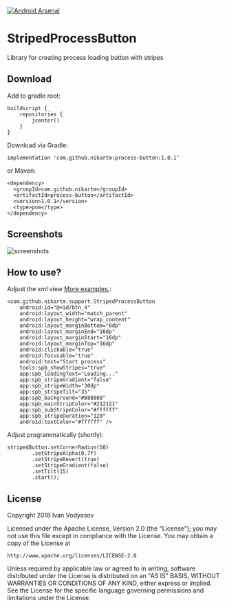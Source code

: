 [![Android Arsenal]( https://img.shields.io/badge/Android%20Arsenal-StripedProcessButton-green.svg?style=flat )]( https://android-arsenal.com/details/1/7623 )

# StripedProcessButton
Library for creating process loading button with stripes
## Download
Add to gradle root:
```
buildscript {
    repositories {
        jcenter()
    }
}
```
Download via Gradle:
```
implementation 'com.github.nikartm:process-button:1.0.1'
```
or Maven:
```
<dependency>
  <groupId>com.github.nikartm</groupId>
  <artifactId>process-button</artifactId>
  <version>1.0.1</version>
  <type>pom</type>
</dependency>
```
## Screenshots
![screenshots](https://raw.githubusercontent.com/nikartm/StripedProcessButton/master/screenshots/sct_ex.gif)
## How to use?
Adjust the xml view [More examples.](https://github.com/nikartm/StripedProcessButton/blob/master/app/src/main/res/layout/activity_main.xml):
```
<com.github.nikartm.support.StripedProcessButton
    android:id="@+id/btn_4"
    android:layout_width="match_parent"
    android:layout_height="wrap_content"
    android:layout_marginBottom="8dp"
    android:layout_marginEnd="16dp"
    android:layout_marginStart="16dp"
    android:layout_marginTop="16dp"
    android:clickable="true"
    android:focusable="true"
    android:text="Start process"
    tools:spb_showStripes="true"
    app:spb_loadingText="Loading..."
    app:spb_stripeGradient="false"
    app:spb_stripeWidth="30dp"
    app:spb_stripeTilt="35"
    app:spb_background="#888888"
    app:spb_mainStripColor="#212121"
    app:spb_subStripeColor="#ffffff"
    app:spb_stripeDuration="120"
    android:textColor="#ffffff" />
```
Adjust programmatically (shortly):
```
stripedButton.setCornerRadius(50)
        .setStripeAlpha(0.7f)
        .setStripeRevert(true)
        .setStripeGradient(false)
        .setTilt(15)
        .start();
```

## License
Copyright 2018 Ivan Vodyasov

Licensed under the Apache License, Version 2.0 (the "License");
you may not use this file except in compliance with the License.
You may obtain a copy of the License at

    http://www.apache.org/licenses/LICENSE-2.0

Unless required by applicable law or agreed to in writing, software
distributed under the License is distributed on an "AS IS" BASIS,
WITHOUT WARRANTIES OR CONDITIONS OF ANY KIND, either express or implied.
See the License for the specific language governing permissions and
limitations under the License.